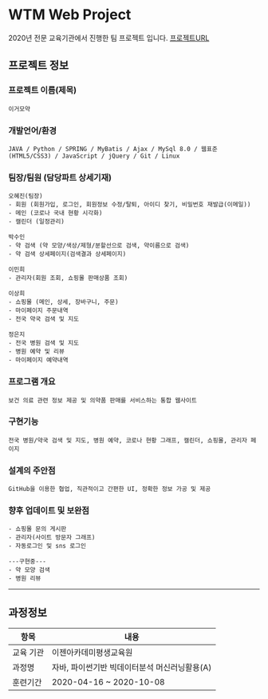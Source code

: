 # WTM Web Project

2020년 전문 교육기관에서 진행한 팀 프로젝트 입니다. [프로젝트URL](http://itproject.ezenac.co.kr/wtm/)

## 프로젝트 정보

### 프로젝트 이름(제목)

    이거모약

### 개발언어/환경

    JAVA / Python / SPRING / MyBatis / Ajax / MySql 8.0 / 웹표준(HTML5/CSS3) / JavaScript / jQuery / Git / Linux

### 팀장/팀원 (담당파트 상세기재)

    오혜진(팀장)
    - 회원 (회원가입, 로그인, 회원정보 수정/탈퇴, 아이디 찾기, 비밀번호 재발급(이메일))
    - 메인 (코로나 국내 현황 시각화)
    - 캘린더 (일정관리)
    
    박수인
    - 약 검색 (약 모양/색상/제형/분할선으로 검색, 약이름으로 검색)
    - 약 검색 상세페이지(검색결과 상세페이지)
    
    이민희
    - 관리자(회원 조회, 쇼핑몰 판매상품 조회)
    
    이상희
    - 쇼핑몰 (메인, 상세, 장바구니, 주문)
    - 마이페이지 주문내역
    - 전국 약국 검색 및 지도
    
    정은지
    - 전국 병원 검색 및 지도
    - 병원 예약 및 리뷰
    - 마이페이지 예약내역

### 프로그램 개요

    보건 의료 관련 정보 제공 및 의약품 판매를 서비스하는 통합 웹사이트

### 구현기능

    전국 병원/약국 검색 및 지도, 병원 예약, 코로나 현황 그래프, 캘린더, 쇼핑몰, 관리자 페이지

### 설계의 주안점

    GitHub을 이용한 협업, 직관적이고 간편한 UI, 정확한 정보 가공 및 제공

### 향후 업데이트 및 보완점

    - 쇼핑몰 문의 게시판
    - 관리자(사이트 방문자 그래프) 
    - 자동로그인 및 sns 로그인
    
    ---구현중---
    - 약 모양 검색
    - 병원 리뷰

----------------------------------------------------

## 과정정보

| 항목      | 내용                                          |
| --------- | --------------------------------------------- |
| 교육 기관 | 이젠아카데미평생교육원                        |
| 과정명    | 자바, 파이썬기반 빅데이터분석 머신러닝활용(A) |
| 훈련기간  | 2020-04-16 ~ 2020-10-08                       |

